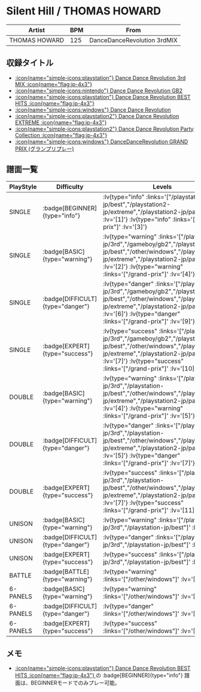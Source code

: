# Silent Hill / THOMAS HOWARD

|Artist|BPM|From|
|------|---|----|
|THOMAS HOWARD|125|DanceDanceRevolution 3rdMIX|

## 収録タイトル

- [ :icon{name="simple-icons:playstation"} Dance Dance Revolution 3rd MIX :icon{name="flag:jp-4x3"} ](/playstation-jp/3rd)
- [ :icon{name="simple-icons:nintendo"} Dance Dance Revolution GB2](/gameboy/gb2)
- [ :icon{name="simple-icons:playstation"} Dance Dance Revolution BEST HITS :icon{name="flag:jp-4x3"} ](/playstation-jp/best)
- [ :icon{name="simple-icons:windows"} Dance Dance Revolution](/other/windows)
- [ :icon{name="simple-icons:playstation2"} Dance Dance Revolution EXTREME :icon{name="flag:jp-4x3"} ](/playstation2-jp/extreme)
- [ :icon{name="simple-icons:playstation2"} Dance Dance Revolution Party Collection :icon{name="flag:jp-4x3"} ](/playstation2-jp/party)
- [ :icon{name="simple-icons:windows"} DanceDanceRevolution GRAND PRIX (グランプリプレー)](/grand-prix)

## 譜面一覧

|PlayStyle|Difficulty|Levels|Notes|Movie|
|---------|----------|------|-----|-----|
|SINGLE| :badge[BEGINNER]{type="info"} | :lv{type="info" :links='["/playstation-jp/best","/playstation2-jp/extreme","/playstation2-jp/party"]' :lv='[1]'}  :lv{type="info" :links='["/grand-prix"]' :lv='[3]'} |85/0||
|SINGLE| :badge[BASIC]{type="warning"} | :lv{type="warning" :links='["/playstation-jp/3rd","/gameboy/gb2","/playstation-jp/best","/other/windows","/playstation2-jp/extreme","/playstation2-jp/party"]' :lv='[2]'}  :lv{type="warning" :links='["/grand-prix"]' :lv='[4]'} |117/0||
|SINGLE| :badge[DIFFICULT]{type="danger"} | :lv{type="danger" :links='["/playstation-jp/3rd","/gameboy/gb2","/playstation-jp/best","/other/windows","/playstation2-jp/extreme","/playstation2-jp/party"]' :lv='[6]'}  :lv{type="danger" :links='["/grand-prix"]' :lv='[9]'} |202/0||
|SINGLE| :badge[EXPERT]{type="success"} | :lv{type="success" :links='["/playstation-jp/3rd","/gameboy/gb2","/playstation-jp/best","/other/windows","/playstation2-jp/extreme","/playstation2-jp/party"]' :lv='[7]'}  :lv{type="success" :links='["/grand-prix"]' :lv='[10]'} |265/0||
|DOUBLE| :badge[BASIC]{type="warning"} | :lv{type="warning" :links='["/playstation-jp/3rd","/playstation-jp/best","/other/windows","/playstation2-jp/extreme","/playstation2-jp/party"]' :lv='[4]'}  :lv{type="warning" :links='["/grand-prix"]' :lv='[5]'} |165/0||
|DOUBLE| :badge[DIFFICULT]{type="danger"} | :lv{type="danger" :links='["/playstation-jp/3rd","/playstation-jp/best","/other/windows","/playstation2-jp/extreme","/playstation2-jp/party"]' :lv='[5]'}  :lv{type="danger" :links='["/grand-prix"]' :lv='[7]'} |206/0||
|DOUBLE| :badge[EXPERT]{type="success"} | :lv{type="success" :links='["/playstation-jp/3rd","/playstation-jp/best","/other/windows","/playstation2-jp/extreme","/playstation2-jp/party"]' :lv='[7]'}  :lv{type="success" :links='["/grand-prix"]' :lv='[11]'} |268/0||
|UNISON| :badge[BASIC]{type="warning"} | :lv{type="warning" :links='["/playstation-jp/3rd","/playstation-jp/best"]' :lv='[2]'} |||
|UNISON| :badge[DIFFICULT]{type="danger"} | :lv{type="danger" :links='["/playstation-jp/3rd","/playstation-jp/best"]' :lv='[6]'} |||
|UNISON| :badge[EXPERT]{type="success"} | :lv{type="success" :links='["/playstation-jp/3rd","/playstation-jp/best"]' :lv='[7]'} |||
|BATTLE| :badge[BATTLE]{type="warning"} | :lv{type="warning" :links='["/other/windows"]' :lv='[3]'} |||
|6-PANELS| :badge[BASIC]{type="warning"} | :lv{type="warning" :links='["/other/windows"]' :lv='[3]'} |117/0||
|6-PANELS| :badge[DIFFICULT]{type="danger"} | :lv{type="danger" :links='["/other/windows"]' :lv='[6]'} |200/0||
|6-PANELS| :badge[EXPERT]{type="success"} | :lv{type="success" :links='["/other/windows"]' :lv='[7]'} |265/0||

## メモ

- [ :icon{name="simple-icons:playstation"} Dance Dance Revolution BEST HITS :icon{name="flag:jp-4x3"} ](/playstation-jp/best)の :badge[BEGINNER]{type="info"} 譜面は、BEGINNERモードでのみプレー可能。
